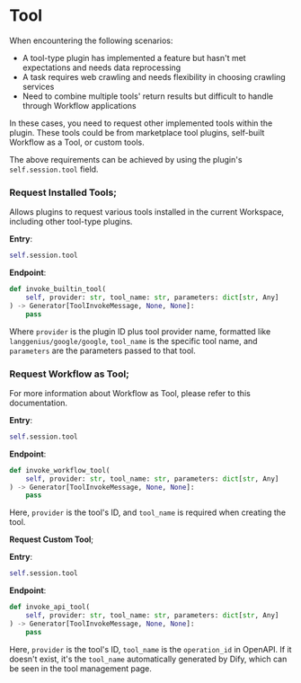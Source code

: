 # Tool

When encountering the following scenarios:

* A tool-type plugin has implemented a feature but hasn't met expectations and needs data reprocessing
* A task requires web crawling and needs flexibility in choosing crawling services
* Need to combine multiple tools' return results but difficult to handle through Workflow applications

In these cases, you need to request other implemented tools within the plugin. These tools could be from marketplace tool plugins, self-built Workflow as a Tool, or custom tools.

The above requirements can be achieved by using the plugin's `self.session.tool` field.

### **Request Installed Tools**;

Allows plugins to request various tools installed in the current Workspace, including other tool-type plugins.

**Entry**:

```python
self.session.tool
```

**Endpoint**:

```python
def invoke_builtin_tool(
    self, provider: str, tool_name: str, parameters: dict[str, Any]
) -> Generator[ToolInvokeMessage, None, None]:
    pass
```

Where `provider` is the plugin ID plus tool provider name, formatted like `langgenius/google/google`, `tool_name` is the specific tool name, and `parameters` are the parameters passed to that tool.

### **Request Workflow as Tool**;

For more information about Workflow as Tool, please refer to this documentation.

**Entry**:

```python
self.session.tool
```

**Endpoint**:

```python
def invoke_workflow_tool(
    self, provider: str, tool_name: str, parameters: dict[str, Any]
) -> Generator[ToolInvokeMessage, None, None]:
    pass
```

Here, `provider` is the tool's ID, and `tool_name` is required when creating the tool.

**Request Custom Tool**;

**Entry**:

```python
self.session.tool
```

**Endpoint**:

```python
def invoke_api_tool(
    self, provider: str, tool_name: str, parameters: dict[str, Any]
) -> Generator[ToolInvokeMessage, None, None]:
    pass
```

Here, `provider` is the tool's ID, `tool_name` is the `operation_id` in OpenAPI. If it doesn't exist, it's the `tool_name` automatically generated by Dify, which can be seen in the tool management page.
